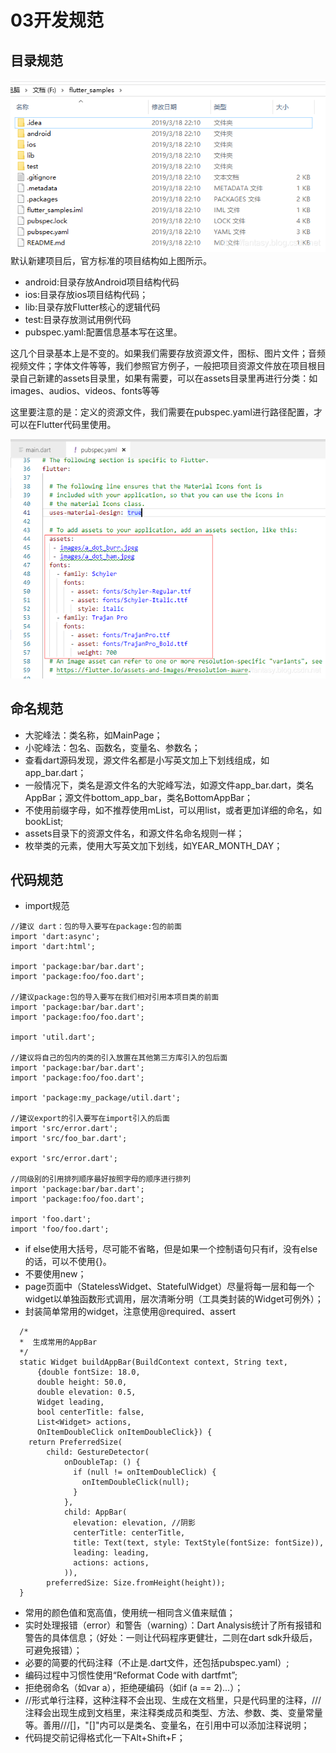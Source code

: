 # 03开发规范
## 目录规范
![](assets/img/mulu.png)
默认新建项目后，官方标准的项目结构如上图所示。
* android:目录存放Android项目结构代码
* ios:目录存放ios项目结构代码；
* lib:目录存放Flutter核心的逻辑代码
* test:目录存放测试用例代码
* pubspec.yaml:配置信息基本写在这里。

这几个目录基本上是不变的。如果我们需要存放资源文件，图标、图片文件；音频视频文件；字体文件等等，我们参照官方例子，一般把项目资源文件放在项目根目录自己新建的assets目录里，如果有需要，可以在assets目录里再进行分类：如images、audios、videos、fonts等等

这里要注意的是：定义的资源文件，我们需要在pubspec.yaml进行路径配置，才可以在Flutter代码里使用。

![](assets/img/pubspc.png)

## 命名规范
* 大驼峰法：类名称，如MainPage；
* 小驼峰法：包名、函数名，变量名、参数名；
* 查看dart源码发现，源文件名都是小写英文加上下划线组成，如app_bar.dart；
* 一般情况下，类名是源文件名的大驼峰写法，如源文件app_bar.dart，类名AppBar；源文件bottom_app_bar，类名BottomAppBar；
* 不使用前缀字母，如不推荐使用mList，可以用list，或者更加详细的命名，如bookList;
* assets目录下的资源文件名，和源文件名命名规则一样；
* 枚举类的元素，使用大写英文加下划线，如YEAR_MONTH_DAY；

## 代码规范
* import规范
```
//建议 dart：包的导入要写在package:包的前面
import 'dart:async';
import 'dart:html';

import 'package:bar/bar.dart';
import 'package:foo/foo.dart';

//建议package:包的导入要写在我们相对引用本项目类的前面
import 'package:bar/bar.dart';
import 'package:foo/foo.dart';

import 'util.dart';

//建议将自己的包内的类的引入放置在其他第三方库引入的包后面
import 'package:bar/bar.dart';
import 'package:foo/foo.dart';

import 'package:my_package/util.dart';

//建议export的引入要写在import引入的后面
import 'src/error.dart';
import 'src/foo_bar.dart';

export 'src/error.dart';

//同级别的引用排列顺序最好按照字母的顺序进行排列
import 'package:bar/bar.dart';
import 'package:foo/foo.dart';

import 'foo.dart';
import 'foo/foo.dart';

```
* if else使用大括号，尽可能不省略，但是如果一个控制语句只有if，没有else的话，可以不使用{}。
* 不要使用new；
* page页面中（StatelessWidget、StatefulWidget）尽量将每一层和每一个widget以单独函数形式调用，层次清晰分明（工具类封装的Widget可例外）；
* 封装简单常用的widget，注意使用@required、assert
```
  /*
  *  生成常用的AppBar
  */
  static Widget buildAppBar(BuildContext context, String text,
      {double fontSize: 18.0,
      double height: 50.0,
      double elevation: 0.5,
      Widget leading,
      bool centerTitle: false,
      List<Widget> actions,
      OnItemDoubleClick onItemDoubleClick}) {
    return PreferredSize(
        child: GestureDetector(
            onDoubleTap: () {
              if (null != onItemDoubleClick) {
                onItemDoubleClick(null);
              }
            },
            child: AppBar(
              elevation: elevation, //阴影
              centerTitle: centerTitle,
              title: Text(text, style: TextStyle(fontSize: fontSize)),
              leading: leading,
              actions: actions,
            )),
        preferredSize: Size.fromHeight(height));
  }
  ```
* 常用的颜色值和宽高值，使用统一相同含义值来赋值；
* 实时处理报错（error）和警告（warning）：Dart Analysis统计了所有报错和警告的具体信息；（好处：一则让代码程序更健壮，二则在dart sdk升级后，可避免报错）；
* 必要的简要的代码注释（不止是.dart文件，还包括pubspec.yaml）;
* 编码过程中习惯性使用“Reformat Code with dartfmt”;
* 拒绝弱命名（如var a），拒绝硬编码（如if (a == 2)...）；
* //形式单行注释，这种注释不会出现、生成在文档里，只是代码里的注释，///注释会出现生成到文档里，来注释类成员和类型、方法、参数、类、变量常量等。善用///[]，"[]"内可以是类名、变量名，在引用中可以添加注释说明；
* 代码提交前记得格式化一下Alt+Shift+F；
